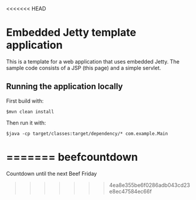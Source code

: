 <<<<<<< HEAD
# Embedded Jetty template application

This is a template for a web application that uses embedded Jetty. The sample code consists of a JSP (this page) and a simple servlet.

## Running the application locally

First build with:

    $mvn clean install

Then run it with:

    $java -cp target/classes:target/dependency/* com.example.Main

=======
beefcountdown
=============

Countdown until the next Beef Friday
>>>>>>> 4ea8e355be6f0286adb043cd23e8ec47584ec66f
